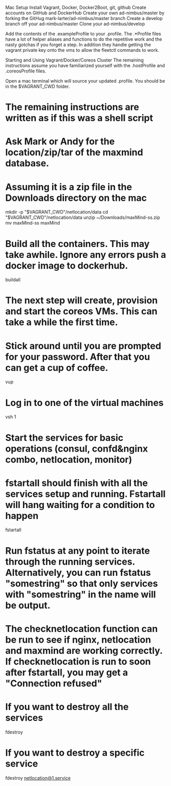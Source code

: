 Mac Setup
Install Vagrant, Docker, Docker2Boot, git, github
Create accounts on GitHub and DockerHub
Create your own ad-nimbus/master by forking the GitHug mark-larter/ad-nimbus/master branch 
Create a develop branch off your ad-nimbus/master
Clone your ad-nimbus/develop 

Add the contents of the .exampleProfile to your .profile. The .*Profile files have a lot of helper aliases and functions to do the repetitive work and the nasty gotchas if you forget a step. In addition they handle getting the vagrant private key onto the vms to allow the fleetctl commands to work.

Starting and Using Vagrant/Docker/Coreos Cluster
The remaining instructions assume you have familiarized yourself with the .hostProfile and .coreosProfile files.

Open a mac terminal which will source your updated .profile. You should be in the $VAGRANT_CWD folder.

# The remaining instructions are written as if this was a shell script

# Ask Mark or Andy for the location/zip/tar of the maxmind database.
# Assuming it is a zip file in the Downloads directory on the mac
mkdir -p "$VAGRANT_CWD"/netlocation/data
cd "$VAGRANT_CWD"/netlocation/data
unzip ~/Downloads/maxMind-ss.zip
mv maxMind-ss maxMind

# Build all the containers. This may take awhile. Ignore any errors push a docker image to dockerhub.
buildall

# The next step will create, provision and start the coreos VMs. This can take a while the first time. 
# Stick around until you are prompted for your password. After that you can get a cup of coffee.
vup

# Log in to one of the virtual machines
vsh 1

# Start the services for basic operations (consul, confd&nginx combo, netlocation, monitor)
# fstartall should finish with all the services setup and running. Fstartall will hang waiting for a condition to happen
fstartall

# Run fstatus at any point to iterate through the running services. Alternatively, you can run fstatus "somestring" so that only services with "somestring" in the name will be output.

# The checknetlocation function can be run to see if nginx, netlocation and maxmind are working correctly. If checknetlocation is run to soon after fstartall, you may get a "Connection refused"

# If you want to destroy all the services
fdestroy

# If you want to destroy a specific service
fdestroy netlocation@1.service

